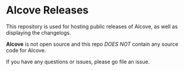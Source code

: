 # Alcove Releases

This repository is used for hosting public releases of Alcove, as well as displaying the changelogs.

**Alcove** is not open source and this repo *DOES NOT* contain any source code for Alcove.

If you have any questions or issues, please go file an issue.

